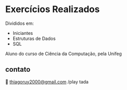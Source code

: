 # Exercícios Realizados 

Divididos em:
- Iniciantes 
- Estruturas de Dados 
- SQL

Aluno do curso de Ciência da Computação, pela Unifeg 

## contato

:e-mail: [thiagoruy2000@gmail.com](thiagoruy2000@gmail.com) /play tada
